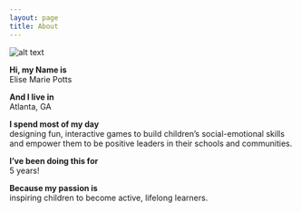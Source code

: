 ```yaml
---
layout: page
title: About
---
```


![alt text](https://github.com/elisepotts/elisepotts.github.io/raw/master/images/Elise_pink_headshot_600x564.jpg "Elise Potts headshot")


**Hi, my Name is**  
Elise Marie Potts


**And I live in**  
Atlanta, GA


**I spend most of my day**  
designing fun, interactive games to build children’s social-emotional skills and empower them to be positive leaders in their schools and communities.


**I’ve been doing this for**  
5 years! 


**Because my passion is**  
inspiring children to become active, lifelong learners.

